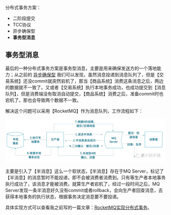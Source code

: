分布式事务方案：

- 二阶段提交
- TCC协议
- 异步确保型
- **事务型消息**



## 事务型消息

最后的一种分布式事务方案是事务型消息，主要是用来确保发送方的一个落地能力；从之前的 [异步确保型](./分布式事务方案：异步确保型.md) 我们可以发现，虽然消息投递到消息队列了，但是【交易系统】还没commit就突然宕机了，那当【商品系统】消费这条消息之后，两边的数据就不一致了。又或者【交易系统】执行本地事务成功，也成功提交到【消息队列】，但是消费端没有取消自动提交，【商品系统】消费之后，准备commit时也宕机了，那也会导致两个数据不一致。



解决这个问题可以采用【RocketMQ】作为消息队列，工作流程如下：



![640](../images/640.png)



主要是引入了【半消息】这么一个软状态，【半消息】存在于MQ Server，标记了【半消息】的消息暂时不能投递，即不会被消费者消费到。只有等生产者本地事务执行成功了，该消息才能被消费。就算生产者宕机了，经过一段时间之后，MQ Server发现一条半消息好久没有commit或者rollback，会向生产者回查消息，去获得本地事务的执行状态，根据事务决定消息要不要投递。



具体实现方式可以查看我之前写的一篇文章：[RocketMQ实现分布式事务](https://mp.weixin.qq.com/s?__biz=Mzg4MzAyOTE5Ng==&amp;mid=2247484312&amp;idx=1&amp;sn=64111d419234376058320c02a1ab17d3&amp;chksm=cf4ce63bf83b6f2db958c670935844b2e42513a22c4bceb5ae33d54310f28e8afe261be0b713&token=875366094&lang=zh_CN#rd)。

